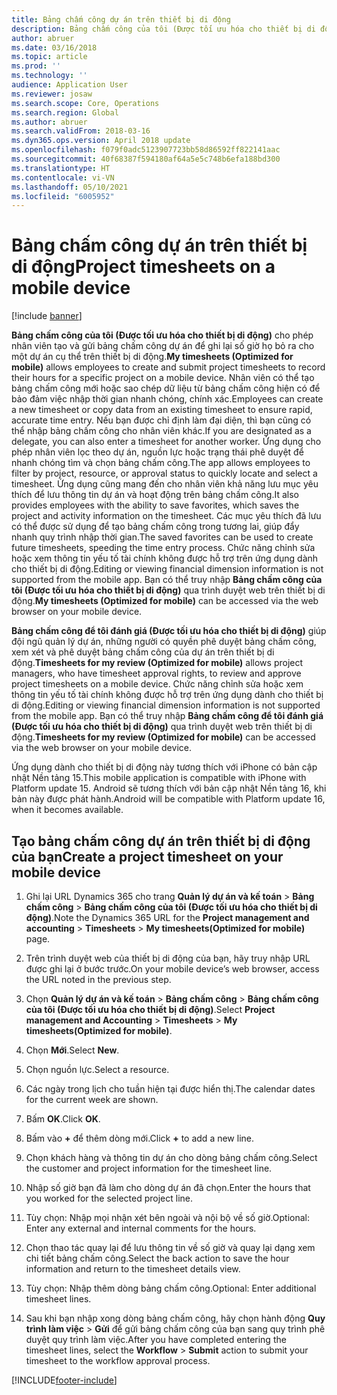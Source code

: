 ```yaml
---
title: Bảng chấm công dự án trên thiết bị di động
description: Bảng chấm công của tôi (Được tối ưu hóa cho thiết bị di động) cho phép nhân viên tạo và gửi bảng chấm công dự án để ghi lại số giờ họ bỏ ra cho một dự án cụ thể trên thiết bị di động.
author: abruer
ms.date: 03/16/2018
ms.topic: article
ms.prod: ''
ms.technology: ''
audience: Application User
ms.reviewer: josaw
ms.search.scope: Core, Operations
ms.search.region: Global
ms.author: abruer
ms.search.validFrom: 2018-03-16
ms.dyn365.ops.version: April 2018 update
ms.openlocfilehash: f079f0adc5123907723bb58d86592ff822141aac
ms.sourcegitcommit: 40f68387f594180af64a5e5c748b6efa188bd300
ms.translationtype: HT
ms.contentlocale: vi-VN
ms.lasthandoff: 05/10/2021
ms.locfileid: "6005952"
---
```

# <a name="project-timesheets-on-a-mobile-device"></a><span data-ttu-id="0fe7f-103">Bảng chấm công dự án trên thiết bị di động</span><span class="sxs-lookup"><span data-stu-id="0fe7f-103">Project timesheets on a mobile device</span></span>

[!include [banner](../includes/banner.md)]

<span data-ttu-id="0fe7f-104">**Bảng chấm công của tôi (Được tối ưu hóa cho thiết bị di động)** cho phép nhân viên tạo và gửi bảng chấm công dự án để ghi lại số giờ họ bỏ ra cho một dự án cụ thể trên thiết bị di động.</span><span class="sxs-lookup"><span data-stu-id="0fe7f-104">**My timesheets (Optimized for mobile)** allows employees to create and submit project timesheets to record their hours for a specific project on a mobile device.</span></span> <span data-ttu-id="0fe7f-105">Nhân viên có thể tạo bảng chấm công mới hoặc sao chép dữ liệu từ bảng chấm công hiện có để bảo đảm việc nhập thời gian nhanh chóng, chính xác.</span><span class="sxs-lookup"><span data-stu-id="0fe7f-105">Employees can create a new timesheet or copy data from an existing timesheet to ensure rapid, accurate time entry.</span></span> <span data-ttu-id="0fe7f-106">Nếu bạn được chỉ định làm đại diện, thì bạn cũng có thể nhập bảng chấm công cho nhân viên khác.</span><span class="sxs-lookup"><span data-stu-id="0fe7f-106">If you are designated as a delegate, you can also enter a timesheet for another worker.</span></span> <span data-ttu-id="0fe7f-107">Ứng dụng cho phép nhân viên lọc theo dự án, nguồn lực hoặc trạng thái phê duyệt để nhanh chóng tìm và chọn bảng chấm công.</span><span class="sxs-lookup"><span data-stu-id="0fe7f-107">The app allows employees to filter by project, resource, or approval status to quickly locate and select a timesheet.</span></span> <span data-ttu-id="0fe7f-108">Ứng dụng cũng mang đến cho nhân viên khả năng lưu mục yêu thích để lưu thông tin dự án và hoạt động trên bảng chấm công.</span><span class="sxs-lookup"><span data-stu-id="0fe7f-108">It also provides employees with the ability to save favorites, which saves the project and activity information on the timesheet.</span></span> <span data-ttu-id="0fe7f-109">Các mục yêu thích đã lưu có thể được sử dụng để tạo bảng chấm công trong tương lai, giúp đẩy nhanh quy trình nhập thời gian.</span><span class="sxs-lookup"><span data-stu-id="0fe7f-109">The saved favorites can be used to create future timesheets, speeding the time entry process.</span></span> <span data-ttu-id="0fe7f-110">Chức năng chỉnh sửa hoặc xem thông tin yếu tố tài chính không được hỗ trợ trên ứng dụng dành cho thiết bị di động.</span><span class="sxs-lookup"><span data-stu-id="0fe7f-110">Editing or viewing financial dimension information is not supported from the mobile app.</span></span> <span data-ttu-id="0fe7f-111">Bạn có thể truy nhập **Bảng chấm công của tôi (Được tối ưu hóa cho thiết bị di động)** qua trình duyệt web trên thiết bị di động.</span><span class="sxs-lookup"><span data-stu-id="0fe7f-111">**My timesheets (Optimized for mobile)** can be accessed via the web browser on your mobile device.</span></span>

<span data-ttu-id="0fe7f-112">**Bảng chấm công để tôi đánh giá (Được tối ưu hóa cho thiết bị di động)** giúp đội ngũ quản lý dự án, những người có quyền phê duyệt bảng chấm công, xem xét và phê duyệt bảng chấm công của dự án trên thiết bị di động.</span><span class="sxs-lookup"><span data-stu-id="0fe7f-112">**Timesheets for my review (Optimized for mobile)** allows project managers, who have timesheet approval rights, to review and approve project timesheets on a mobile device.</span></span> <span data-ttu-id="0fe7f-113">Chức năng chỉnh sửa hoặc xem thông tin yếu tố tài chính không được hỗ trợ trên ứng dụng dành cho thiết bị di động.</span><span class="sxs-lookup"><span data-stu-id="0fe7f-113">Editing or viewing financial dimension information is not supported from the mobile app.</span></span> <span data-ttu-id="0fe7f-114">Bạn có thể truy nhập **Bảng chấm công để tôi đánh giá (Được tối ưu hóa cho thiết bị di động)** qua trình duyệt web trên thiết bị di động.</span><span class="sxs-lookup"><span data-stu-id="0fe7f-114">**Timesheets for my review (Optimized for mobile)** can be accessed via the web browser on your mobile device.</span></span>

<span data-ttu-id="0fe7f-115">Ứng dụng dành cho thiết bị di động này tương thích với iPhone có bản cập nhật Nền tảng 15.</span><span class="sxs-lookup"><span data-stu-id="0fe7f-115">This mobile application is compatible with iPhone with Platform update 15.</span></span>
<span data-ttu-id="0fe7f-116">Android sẽ tương thích với bản cập nhật Nền tảng 16, khi bản này được phát hành.</span><span class="sxs-lookup"><span data-stu-id="0fe7f-116">Android will be compatible with Platform update 16, when it becomes available.</span></span>

## <a name="create-a-project-timesheet-on-your-mobile-device"></a><span data-ttu-id="0fe7f-117">Tạo bảng chấm công dự án trên thiết bị di động của bạn</span><span class="sxs-lookup"><span data-stu-id="0fe7f-117">Create a project timesheet on your mobile device</span></span>

1.  <span data-ttu-id="0fe7f-118">Ghi lại URL Dynamics 365 cho trang **Quản lý dự án và kế toán** \> **Bảng chấm công** \> **Bảng chấm công của tôi (Được tối ưu hóa cho thiết bị di động)**.</span><span class="sxs-lookup"><span data-stu-id="0fe7f-118">Note the Dynamics 365 URL for the **Project management and accounting** \> **Timesheets** \> **My timesheets(Optimized for mobile)** page.</span></span>

2.  <span data-ttu-id="0fe7f-119">Trên trình duyệt web của thiết bị di động của bạn, hãy truy nhập URL được ghi lại ở bước trước.</span><span class="sxs-lookup"><span data-stu-id="0fe7f-119">On your mobile device’s web browser, access the URL noted in the previous step.</span></span>
 
3.  <span data-ttu-id="0fe7f-120">Chọn **Quản lý dự án và kế toán** \> **Bảng chấm công** \> **Bảng chấm công của tôi (Được tối ưu hóa cho thiết bị di động)**.</span><span class="sxs-lookup"><span data-stu-id="0fe7f-120">Select **Project management and Accounting** \> **Timesheets** \> **My timesheets(Optimized for mobile)**.</span></span>

4.  <span data-ttu-id="0fe7f-121">Chọn **Mới**.</span><span class="sxs-lookup"><span data-stu-id="0fe7f-121">Select **New**.</span></span>

5.  <span data-ttu-id="0fe7f-122">Chọn nguồn lực.</span><span class="sxs-lookup"><span data-stu-id="0fe7f-122">Select a resource.</span></span>

6.  <span data-ttu-id="0fe7f-123">Các ngày trong lịch cho tuần hiện tại được hiển thị.</span><span class="sxs-lookup"><span data-stu-id="0fe7f-123">The calendar dates for the current week are shown.</span></span>

7.  <span data-ttu-id="0fe7f-124">Bấm **OK**.</span><span class="sxs-lookup"><span data-stu-id="0fe7f-124">Click **OK**.</span></span>

8.  <span data-ttu-id="0fe7f-125">Bấm vào **+** để thêm dòng mới.</span><span class="sxs-lookup"><span data-stu-id="0fe7f-125">Click **+** to add a new line.</span></span>

9.  <span data-ttu-id="0fe7f-126">Chọn khách hàng và thông tin dự án cho dòng bảng chấm công.</span><span class="sxs-lookup"><span data-stu-id="0fe7f-126">Select the customer and project information for the timesheet line.</span></span>

10. <span data-ttu-id="0fe7f-127">Nhập số giờ bạn đã làm cho dòng dự án đã chọn.</span><span class="sxs-lookup"><span data-stu-id="0fe7f-127">Enter the hours that you worked for the selected project line.</span></span>

11. <span data-ttu-id="0fe7f-128">Tùy chọn: Nhập mọi nhận xét bên ngoài và nội bộ về số giờ.</span><span class="sxs-lookup"><span data-stu-id="0fe7f-128">Optional: Enter any external and internal comments for the hours.</span></span>

12. <span data-ttu-id="0fe7f-129">Chọn thao tác quay lại để lưu thông tin về số giờ và quay lại dạng xem chi tiết bảng chấm công.</span><span class="sxs-lookup"><span data-stu-id="0fe7f-129">Select the back action to save the hour information and return to the timesheet details view.</span></span>

13. <span data-ttu-id="0fe7f-130">Tùy chọn: Nhập thêm dòng bảng chấm công.</span><span class="sxs-lookup"><span data-stu-id="0fe7f-130">Optional: Enter additional timesheet lines.</span></span>

14. <span data-ttu-id="0fe7f-131">Sau khi bạn nhập xong dòng bảng chấm công, hãy chọn hành động **Quy trình làm việc** \> **Gửi** để gửi bảng chấm công của bạn sang quy trình phê duyệt quy trình làm việc.</span><span class="sxs-lookup"><span data-stu-id="0fe7f-131">After you have completed entering the timesheet lines, select the **Workflow** \> **Submit** action to submit your timesheet to the workflow approval process.</span></span>


[!INCLUDE[footer-include](../includes/footer-banner.md)]